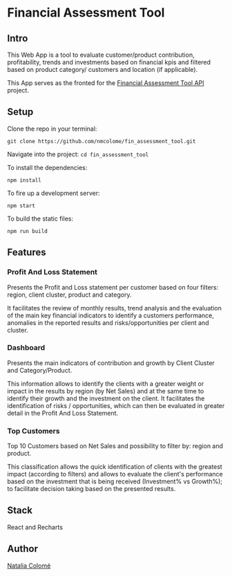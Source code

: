 # Financial Assessment Tool

## Intro

This Web App is a tool to evaluate customer/product contribution, profitability, trends and investments based on financial kpis and filtered based on product category/ customers and location (if applicable).

This App serves as the fronted for the [Financial Assessment Tool API](https://github.com/nmcolome/fin_assessment_tool_api) project.

## Setup

Clone the repo in your terminal:
```
git clone https://github.com/nmcolome/fin_assessment_tool.git
```
Navigate into the project: `cd fin_assessment_tool`

To install the dependencies:
```
npm install
```
To fire up a development server:
```
npm start
```
To build the static files:
```
npm run build
```

## Features
### Profit And Loss Statement
Presents the Profit and Loss statement per customer based on four filters: region, client cluster, product and category.

It facilitates the review of monthly results, trend analysis and the evaluation of the main key financial indicators to identify a customers performance, anomalies in the reported results and risks/opportunities per client and cluster.

### Dashboard
Presents the main indicators of contribution and growth by Client Cluster and Category/Product.

This information allows to identify the clients with a greater weight or impact in the results by region (by Net Sales) and at the same time to identify their growth and the investment on the client. It facilitates the identification of risks / opportunities, which can then be evaluated in greater detail in the Profit And Loss Statement.

### Top Customers
Top 10 Customers based on Net Sales and possibility to filter by: region and product.

This classification allows the quick identification of clients with the greatest impact (according to filters) and allows to evaluate the client's performance based on the investment that is being received (Investment% vs Growth%); to facilitate decision taking based on the presented results.

## Stack
React and Recharts

## Author
[Natalia Colomé](https://github.com/nmcolome)